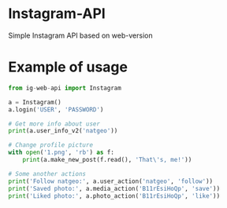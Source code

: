 # Instagram-API
Simple Instagram API based on web-version

# Example of usage
```python
from ig-web-api import Instagram

a = Instagram()
a.login('USER', 'PASSWORD')

# Get more info about user
print(a.user_info_v2('natgeo'))

# Change profile picture
with open('1.png', 'rb') as f:
    print(a.make_new_post(f.read(), 'That\'s, me!'))

# Some another actions
print('Follow natgeo:', a.user_action('natgeo', 'follow'))
print('Saved photo:', a.media_action('B11rEsiHoQp', 'save'))
print('Liked photo:', a.photo_action('B11rEsiHoQp', 'like'))

```
